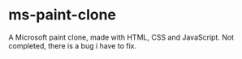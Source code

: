 # ms-paint-clone
A Microsoft paint clone, made with HTML, CSS and JavaScript. Not  completed, there is a bug i have to fix.
